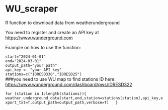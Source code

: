 # WU_scraper
R function to download data from weatherunderground

You need to register and create an API key at https://www.wunderground.com

Example on how to use the function:

`start="2024-01-01"`  
`end="2024-03-01"`  
`output_path="your path"`  
`api_key <- "your API key"`     
`stations=c("IDRESD330","IDRESD25")`    
###you need to use WU map to find stations ID here: https://www.wunderground.com/dashboard/pws/IDRESD322

 `for (station in 1:length(stations)){
   weather_underground_data(start,end,station=stations[station],api_key,export_txt=T,output_path=output_path,verbose=T)  
   }  
 `
  



